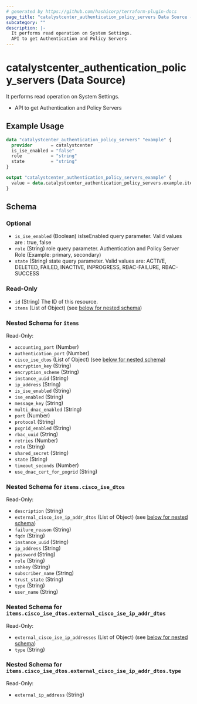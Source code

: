 ```yaml
---
# generated by https://github.com/hashicorp/terraform-plugin-docs
page_title: "catalystcenter_authentication_policy_servers Data Source - terraform-provider-catalystcenter"
subcategory: ""
description: |-
  It performs read operation on System Settings.
  API to get Authentication and Policy Servers
---
```


# catalystcenter_authentication_policy_servers (Data Source)

It performs read operation on System Settings.

- API to get Authentication and Policy Servers

## Example Usage

```terraform
data "catalystcenter_authentication_policy_servers" "example" {
  provider       = catalystcenter
  is_ise_enabled = "false"
  role           = "string"
  state          = "string"
}

output "catalystcenter_authentication_policy_servers_example" {
  value = data.catalystcenter_authentication_policy_servers.example.items
}
```

<!-- schema generated by tfplugindocs -->
## Schema

### Optional

- `is_ise_enabled` (Boolean) isIseEnabled query parameter. Valid values are : true, false
- `role` (String) role query parameter. Authentication and Policy Server Role (Example: primary, secondary)
- `state` (String) state query parameter. Valid values are: ACTIVE, DELETED, FAILED, INACTIVE, INPROGRESS, RBAC-FAILURE, RBAC-SUCCESS

### Read-Only

- `id` (String) The ID of this resource.
- `items` (List of Object) (see [below for nested schema](#nestedatt--items))

<a id="nestedatt--items"></a>
### Nested Schema for `items`

Read-Only:

- `accounting_port` (Number)
- `authentication_port` (Number)
- `cisco_ise_dtos` (List of Object) (see [below for nested schema](#nestedobjatt--items--cisco_ise_dtos))
- `encryption_key` (String)
- `encryption_scheme` (String)
- `instance_uuid` (String)
- `ip_address` (String)
- `is_ise_enabled` (String)
- `ise_enabled` (String)
- `message_key` (String)
- `multi_dnac_enabled` (String)
- `port` (Number)
- `protocol` (String)
- `pxgrid_enabled` (String)
- `rbac_uuid` (String)
- `retries` (Number)
- `role` (String)
- `shared_secret` (String)
- `state` (String)
- `timeout_seconds` (Number)
- `use_dnac_cert_for_pxgrid` (String)

<a id="nestedobjatt--items--cisco_ise_dtos"></a>
### Nested Schema for `items.cisco_ise_dtos`

Read-Only:

- `description` (String)
- `external_cisco_ise_ip_addr_dtos` (List of Object) (see [below for nested schema](#nestedobjatt--items--cisco_ise_dtos--external_cisco_ise_ip_addr_dtos))
- `failure_reason` (String)
- `fqdn` (String)
- `instance_uuid` (String)
- `ip_address` (String)
- `password` (String)
- `role` (String)
- `sshkey` (String)
- `subscriber_name` (String)
- `trust_state` (String)
- `type` (String)
- `user_name` (String)

<a id="nestedobjatt--items--cisco_ise_dtos--external_cisco_ise_ip_addr_dtos"></a>
### Nested Schema for `items.cisco_ise_dtos.external_cisco_ise_ip_addr_dtos`

Read-Only:

- `external_cisco_ise_ip_addresses` (List of Object) (see [below for nested schema](#nestedobjatt--items--cisco_ise_dtos--external_cisco_ise_ip_addr_dtos--external_cisco_ise_ip_addresses))
- `type` (String)

<a id="nestedobjatt--items--cisco_ise_dtos--external_cisco_ise_ip_addr_dtos--external_cisco_ise_ip_addresses"></a>
### Nested Schema for `items.cisco_ise_dtos.external_cisco_ise_ip_addr_dtos.type`

Read-Only:

- `external_ip_address` (String)
